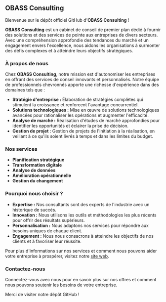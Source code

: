 ## OBASS Consulting

Bienvenue sur le dépôt officiel GitHub d'**OBASS Consulting** !

**OBASS Consulting** est un cabinet de conseil de premier plan dédié à fournir des solutions et des services de pointe aux entreprises de divers secteurs. Avec une compréhension approfondie des tendances du marché et un engagement envers l'excellence, nous aidons les organisations à surmonter des défis complexes et à atteindre leurs objectifs stratégiques.

### À propos de nous

Chez **OBASS Consulting**, notre mission est d'autonomiser les entreprises en offrant des services de conseil innovants et personnalisés. Notre équipe de professionnels chevronnés apporte une richesse d'expérience dans des domaines tels que :

- **Stratégie d'entreprise :** Élaboration de stratégies complètes qui stimulent la croissance et renforcent l'avantage concurrentiel.
- **Solutions technologiques :** Mise en œuvre de solutions technologiques avancées pour rationaliser les opérations et augmenter l'efficacité.
- **Analyse de marché :** Réalisation d'études de marché approfondies pour identifier les opportunités et éclairer la prise de décision.
- **Gestion de projet :** Gestion de projets de l'initiation à la réalisation, en veillant à ce qu'ils soient livrés à temps et dans les limites du budget.

### Nos services

- **Planification stratégique**
- **Transformation digitale**
- **Analyse de données**
- **Amélioration opérationnelle**
- **Gestion du changement**

### Pourquoi nous choisir ?

- **Expertise :** Nos consultants sont des experts de l'industrie avec un historique de succès.
- **Innovation :** Nous utilisons les outils et méthodologies les plus récents pour offrir des résultats supérieurs.
- **Personnalisation :** Nous adaptons nos services pour répondre aux besoins uniques de chaque client.
- **Engagement :** Nous nous consacrons à atteindre les objectifs de nos clients et à favoriser leur réussite.

Pour plus d'informations sur nos services et comment nous pouvons aider votre entreprise à prospérer, visitez notre [site web](https://www.obaasconsult.com/).

### Contactez-nous

Connectez-vous avec nous pour en savoir plus sur nos offres et comment nous pouvons soutenir les besoins de votre entreprise.

Merci de visiter notre dépôt GitHub !
